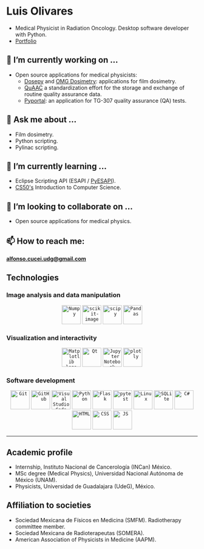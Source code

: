 # Luis Olivares
* Medical Physicist in Radiation Oncology. Desktop software developer with Python.
* [Portfolio](https://luisolivaresj.github.io/)

## 🔭 I’m currently working on ...
* Open source applications for medical physicists:
  * [Dosepy](https://dosepy.readthedocs.io/en/latest/intro.html) and [OMG Dosimetry](https://omg-dosimetry.readthedocs.io/en/latest/): applications for film dosimetry.
  * [QuAAC](https://quaac.readthedocs.io/en/latest/) a standardization effort for the storage and exchange of routine quality assurance data.
  * [Pyportal](https://github.com/LuisOlivaresJ/Pyportal): an application for TG-307 quality assurance (QA) tests.

## 💬 Ask me about ...
* Film dosimetry.
* Python scripting.
* Pylinac scripting.

## 🌱 I’m currently learning ...
* Eclipse Scripting API (ESAPI / [PyESAPI](https://github.com/VarianAPIs/PyESAPI)).
* [CS50's](https://cs50.harvard.edu/x/2024/) Introduction to Computer Science.

## 👯 I’m looking to collaborate on ...
* Open source applications for medical physics.

## 📫 How to reach me: 
**alfonso.cucei.udg@gmail.com**

<!-- 
Icons generated with https://github.com/marwin1991/profile-technology-icons 
-->
## Technologies

### Image analysis and data manipulation

<div align="center">
	<code><img width="50" src="https://github.com/marwin1991/profile-technology-icons/assets/76012086/4ec200c2-acdf-4c42-b419-cd49cba3d09f" alt="Numpy" title="Numpy"></code>
	<code><img height="50" src="https://github.com/scikit-image/scikit-image/blob/efe339b09ee7d9d8eb163d6750005ab0bef703b8/doc/source/_static/favicon.ico" alt="scikit-image" title="scikit-image"></code>
	<code><img width="50" src="https://github.com/scipy/scipy/blob/0c354ea26b5c5c0f8879e219eb6c368499be5eb8/doc/source/_static/favicon.ico" alt="scipy" title="scipy"></code>
	<code><img width="50" src="https://github.com/marwin1991/profile-technology-icons/assets/76012086/24b02d77-2f28-43c7-b5d6-e15e3395851b" alt="Pandas" title="Pandas"></code>
</div>

### Visualization and interactivity

<div align="center">
	<code><img width="50" src="https://github.com/matplotlib.png" alt="Matplotlib logo" title="Matplotlib"></code>
	<code><img width="50" src="https://github.com/marwin1991/profile-technology-icons/assets/136815194/11e7dfe7-c1f6-483c-9d92-276f1fa9363b" alt="Qt" title="Qt"/></code>
	<code><img width="50" src="https://user-images.githubusercontent.com/25181517/183914128-3fc88b4a-4ac1-40e6-9443-9a30182379b7.png" alt="Jupyter Notebook" title="Jupyter Notebook"/></code>
	<code><img width="50" src="https://github.com/plotly/dash/blob/7ba267bf9e1c956816f76900bbdbcf85dbf3ff6d/dash/favicon.ico" alt="plotly" title="plotly"></code>
</div>

### Software development
  
<div align="center">
	<code><img width="50" src="https://user-images.githubusercontent.com/25181517/192108372-f71d70ac-7ae6-4c0d-8395-51d8870c2ef0.png" alt="Git" title="Git"/></code>
	<code><img width="50" src="https://user-images.githubusercontent.com/25181517/192108374-8da61ba1-99ec-41d7-80b8-fb2f7c0a4948.png" alt="GitHub" title="GitHub"/></code>
	<code><img width="50" src="https://user-images.githubusercontent.com/25181517/192108891-d86b6220-e232-423a-bf5f-90903e6887c3.png" alt="Visual Studio Code" title="Visual Studio Code"/></code>
	<code><img width="50" src="https://user-images.githubusercontent.com/25181517/183423507-c056a6f9-1ba8-4312-a350-19bcbc5a8697.png" alt="Python" title="Python"/></code>
	<code><img width="50" src="https://user-images.githubusercontent.com/25181517/183423775-2276e25d-d43d-4e58-890b-edbc88e915f7.png" alt="Flask" title="Flask"></code>
	<code><img width="50" src="https://user-images.githubusercontent.com/25181517/184117132-9e89a93b-65fb-47c3-91e7-7d0f99e7c066.png" alt="pytest" title="pytest"/></code>
	<code><img width="50" src="https://github.com/marwin1991/profile-technology-icons/assets/76662862/2481dc48-be6b-4ebb-9e8c-3b957efe69fa" alt="Linux" title="Linux"/></code>
	<code><img width="50" src="https://github.com/marwin1991/profile-technology-icons/assets/136815194/82df4543-236b-4e45-9604-5434e3faab17" alt="SQLite" title="SQLite"/></code>
	<code><img width="50" src="https://user-images.githubusercontent.com/25181517/121405384-444d7300-c95d-11eb-959f-913020d3bf90.png" alt="C#" title="C#"/></code>
	<code><img width="50" src="https://user-images.githubusercontent.com/25181517/192158954-f88b5814-d510-4564-b285-dff7d6400dad.png" alt="HTML" title="HTML"></code>
	<code><img width="50" src="https://user-images.githubusercontent.com/25181517/183898674-75a4a1b1-f960-4ea9-abcb-637170a00a75.png" alt="CSS" title="CSS"></code>
	<code><img width="50" src="https://user-images.githubusercontent.com/25181517/117447155-6a868a00-af3d-11eb-9cfe-245df15c9f3f.png" alt="JS" title="JS"></code>
</div>

<hr>

## Academic profile 
* Internship, Instituto Nacional de Cancerología (INCan) México.
* MSc degree (Medical Physics), Universidad Nacional Autónoma de México (UNAM).
* Physicists, Universidad de Guadalajara (UdeG), México.

## Affiliation to societies
* Sociedad Mexicana de Físicos en Medicina (SMFM). Radiotherapy committee member.
* Sociedad Mexicana de Radioterapeutas (SOMERA).
* American Association of Physicists in Medicine (AAPM).


<!--
**LuisOlivaresJ/LuisOlivaresJ** is a ✨ _special_ ✨ repository because its `README.md` (this file) appears on your GitHub profile.

Here are some ideas to get you started:

- 🔭 I’m currently working on ...
- 🌱 I’m currently learning ...
- 👯 I’m looking to collaborate on ...
- 🤔 I’m looking for help with ...
- 💬 Ask me about ...
- 📫 How to reach me: ...
- 😄 Pronouns: ...
- ⚡ Fun fact: ...
-->
